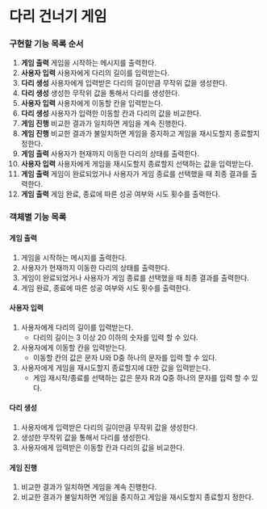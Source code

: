 # 다리 건너기 게임

### 구현할 기능 목록 순서

1. **게임 출력** 게임을 시작하는 메시지를 출력한다.
2. **사용자 입력** 사용자에게 다리의 길이를 입력받는다.
3. **다리 생성** 사용자에게 입력받은 다리의 길이만큼 무작위 값을 생성한다.
4. **다리 생성** 생성한 무작위 값을 통해서 다리를 생성한다.
5. **사용자 입력** 사용자에게 이동할 칸을 입력받는다.
6. **다리 생성** 사용자가 입력한 이동할 칸과 다리의 값을 비교한다.
7. **게임 진행** 비교한 결과가 일치하면 게임을 계속 진행한다.
8. **게임 진행** 비교한 결과가 불일치하면 게임을 중지하고 게임을 재시도할지 종료할지 정한다.
9. **게임 출력** 사용자가 현재까지 이동한 다리의 상태를 출력한다.
10. **사용자 입력** 사용자에게 게임을 재시도할지 종료할지 선택하는 값을 입력받는다. 
11. **게임 출력** 게임이 완료되었거나 사용자가 게임 종료를 선택했을 때 최종 결과를 출력한다.
12. **게임 출력** 게임 완료, 종료에 따른 성공 여부와 시도 횟수를 출력한다.

### 객체별 기능 목록

#### 게임 출력
1. 게임을 시작하는 메시지를 출력한다.
2. 사용자가 현재까지 이동한 다리의 상태를 출력한다.
3. 게임이 완료되었거나 사용자가 게임 종료를 선택했을 때 최종 결과를 출력한다.
4. 게임 완료, 종료에 따른 성공 여부와 시도 횟수를 출력한다.

#### 사용자 입력
1. 사용자에게 다리의 길이를 입력받는다.
    + 다리의 길이는 3 이상 20 이하의 숫자를 입력 할 수 있다.
2. 사용자에게 이동할 칸을 입력받는다.
    + 이동할 칸의 값은 문자 U와 D중 하나의 문자를 입력 할 수 있다.
3. 사용자에게 게임을 재시도할지 종료할지에 대한 값을 입력받는다.
    + 게임 재시작/종료를 선택하는 값은 문자 R과 Q중 하나의 문자를 입력 할 수 있다.

#### 다리 생성
1. 사용자에게 입력받은 다리의 길이만큼 무작위 값을 생성한다.
2. 생성한 무작위 값을 통해서 다리를 생성한다.
3. 사용자에게 입력받은 이동할 칸과 다리의 값을 비교한다.

#### 게임 진행
1. 비교한 결과가 일치하면 게임을 계속 진행한다.
2. 비교한 결과가 불일치하면 게임을 중지하고 게임을 재시도할지 종료할지 정한다.